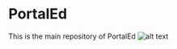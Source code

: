 # PortalEd
This is the main repository of PortalEd
![alt text]([https://github.com/[username]/[reponame]/blob/[branch]/image.jpg?raw=true](https://github.com/bruteforceproject/PortalEd/blob/main/frontend/src/logo1.png)) 


